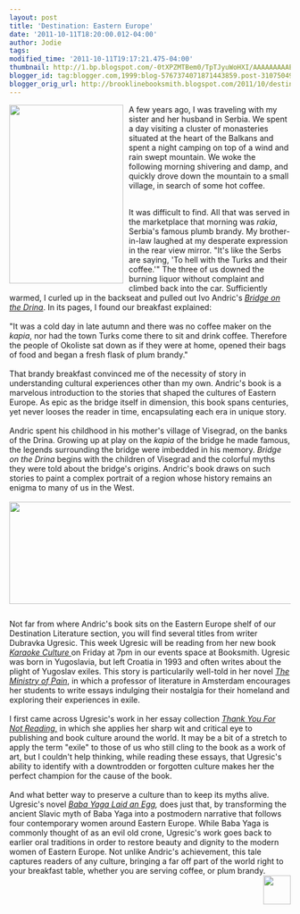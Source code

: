 ```yaml
---
layout: post
title: 'Destination: Eastern Europe'
date: '2011-10-11T18:20:00.012-04:00'
author: Jodie
tags: 
modified_time: '2011-10-11T19:17:21.475-04:00'
thumbnail: http://1.bp.blogspot.com/-0tXPZMTBem0/TpTJyuWoHXI/AAAAAAAAAEE/OmvJtpCXVp8/s72-c/592578.jpg
blogger_id: tag:blogger.com,1999:blog-5767374071871443859.post-3107504927605528205
blogger_orig_url: http://brooklinebooksmith.blogspot.com/2011/10/destination-eastern-europe.html
---
```


<a href="http://1.bp.blogspot.com/-0tXPZMTBem0/TpTJyuWoHXI/AAAAAAAAAEE/OmvJtpCXVp8/s1600/592578.jpg"><img style="MARGIN: 0px 10px 10px 0px; WIDTH: 204px; FLOAT: left; HEIGHT: 320px; CURSOR: hand" id="BLOGGER_PHOTO_ID_5662372504785132914" border="0" alt="" src="http://1.bp.blogspot.com/-0tXPZMTBem0/TpTJyuWoHXI/AAAAAAAAAEE/OmvJtpCXVp8/s320/592578.jpg" /></a> A few years ago, I was traveling with my sister and her husband in Serbia. We spent a day visiting a cluster of monasteries situated at the heart of the Balkans and spent a night camping on top of a wind and rain swept mountain. We woke the following morning shivering and damp, and quickly drove down the mountain to a small village, in search of some hot coffee.<br /><br /><div>It was difficult to find. All that was served in the marketplace that morning was <em>rakia</em>, Serbia's famous plumb brandy. My brother-in-law laughed at my desperate expression in the rear view mirror. "It's like the Serbs are saying, 'To hell with the Turks and their coffee.'" The three of us downed the burning liquor without complaint and climbed back into the car. Sufficiently warmed, I curled up in the backseat and pulled out Ivo Andric's <em><a href="http://www.brooklinebooksmith-shop.com/book/9780226020457">Bridge on the Drina</a></em>. In its pages, I found our breakfast explained:<br /></div><br /><div>"It was a cold day in late autumn and there was no coffee maker on the <em>kapia</em>, nor had the town Turks come there to sit and drink coffee. Therefore the people of Okoliste sat down as if they were at home, opened their bags of food and began a fresh flask of plum brandy."<br /></div><br /><div>That brandy breakfast convinced me of the necessity of story in understanding cultural experiences other than my own. Andric's book is a marvelous introduction to the stories that shaped the cultures of Eastern Europe. As epic as the bridge itself in dimension, this book spans centuries, yet never looses the reader in time, encapsulating each era in unique story.<br /></div><br /><div>Andric spent his childhood in his mother's village of Visegrad, on the banks of the Drina. Growing up at play on the <em>kapia</em> of the bridge he made famous, the legends surrounding the bridge were imbedded in his memory. <em>Bridge on the Drina</em> begins with the children of Visegrad and the colorful myths they were told about the bridge's origins. Andric's book draws on such stories to paint a complex portrait of a region whose history remains an enigma to many of us in the West.<br /><br /><img style="TEXT-ALIGN: center; MARGIN: 0px auto 10px; WIDTH: 520px; DISPLAY: block; HEIGHT: 183px; CURSOR: hand" id="BLOGGER_PHOTO_ID_5662374223723450818" border="0" alt="" src="http://3.bp.blogspot.com/-UGE27r_AnbE/TpTLWx5dUcI/AAAAAAAAAEc/b5C9uocB4YY/s320/3001219-old-ottoman-bridge-over-river-drina-bosnia.jpg" /></div><br /><div>Not far from where Andric's book sits on the Eastern Europe shelf of our Destination Literature section, you will find several titles from writer Dubravka Ugresic. This week Ugresic will be reading from her new book <a href="http://www.brooklinebooksmith-shop.com/search/apachesolr_search/karaoke%20culture"><em>Karaoke Culture</em> </a>on Friday at 7pm in our events space at Booksmith. Ugresic was born in Yugoslavia, but left Croatia in 1993 and often writes about the plight of Yugoslav exiles. This story is particularily well-told in her novel <em><a href="http://www.brooklinebooksmith-shop.com/book/9780060825850">The Ministry of Pain</a></em>, in which a professor of literature in Amsterdam encourages her students to write essays indulging their nostalgia for their homeland and exploring their experiences in exile.</div><br /><div>I first came across Ugresic's work in her essay collection <a href="http://www.brooklinebooksmith-shop.com/book/9781564782984"><em>Thank You For Not Reading</em>,</a> in which she applies her sharp wit and critical eye to publishing and book culture around the world. It may be a bit of a stretch to apply the term "exile" to those of us who still cling to the book as a work of art, but I couldn't help thinking, while reading these essays, that Ugresic's ability to identify with a downtrodden or forgotten culture makes her the perfect champion for the cause of the book.</div><br /><div>And what better way to preserve a culture than to keep its myths alive. Ugresic's novel <em><a href="http://www.brooklinebooksmith-shop.com/book/9780802145208">Baba Yaga Laid an Egg</a>,</em> does just that, by transforming the ancient Slavic myth of Baba Yaga into a postmodern narrative that follows four contemporary women around Eastern Europe. While Baba Yaga is commonly thought of as an evil old crone, Ugresic's work goes back to earlier oral traditions in order to restore beauty and dignity to the modern women of Eastern Europe. Not unlike Andric's achievement, this tale captures readers of any culture, bringing a far off part of the world right to your breakfast table, whether you are serving coffee, or plum brandy.<a href="http://2.bp.blogspot.com/-qP5DFtLr6hE/TpTMXQhGmXI/AAAAAAAAAEo/MGayKR85Pt8/s1600/rakia-drinking-vessels-what-choices-are-there.jpg"><img style="MARGIN: 0px 0px 10px 10px; WIDTH: 49px; FLOAT: right; HEIGHT: 52px; CURSOR: hand" id="BLOGGER_PHOTO_ID_5662375331454425458" border="0" alt="" src="http://2.bp.blogspot.com/-qP5DFtLr6hE/TpTMXQhGmXI/AAAAAAAAAEo/MGayKR85Pt8/s320/rakia-drinking-vessels-what-choices-are-there.jpg" /></a></div>